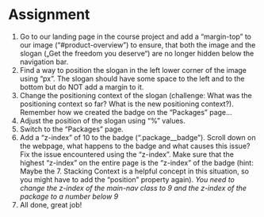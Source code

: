 # Assignment

1. Go to our landing page in the course project and add a “margin-top” to our image (“#product-overview”) to ensure, that both the image and the slogan („Get the freedom you deserve“) are no longer hidden below the navigation bar.
2. Find a way to position the slogan in the left lower corner of the image using “px”. The slogan should have some space to the left and to the bottom but do NOT add a margin to it.
3. Change the positioning context of the slogan (challenge: What was the positioning context so far? What is the new positioning context?). Remember how we created the badge on the “Packages” page…
4. Adjust the position of the slogan using “%” values.
5. Switch to the “Packages” page.
6. Add a “z-index” of 10 to the badge (“.package__badge”). Scroll down on the webpage, what happens to the badge and what causes this issue?
Fix the issue encountered using the “z-index”. Make sure that the highest “z-index” on the entire page is the “z-index” of the badge (hint: Maybe the 7. Stacking Context is a helpful concept in this situation, so you might have to add the “position” property again).
*You need to change the z-index of the main-nav class to 9 and the z-index of the package to a number below 9*
8. All done, great job!